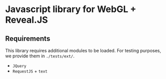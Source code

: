 # Javascript library for WebGL + Reveal.JS

## Requirements

This library requires additional modules to be loaded. For testing purposes,
we provide them in `./tests/ext/`.

   + `JQuery`
   + `RequestJS` + `text`
